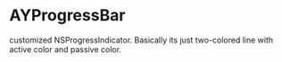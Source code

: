 AYProgressBar
=============

customized NSProgressIndicator. Basically its just two-colored line with active color and passive color.
